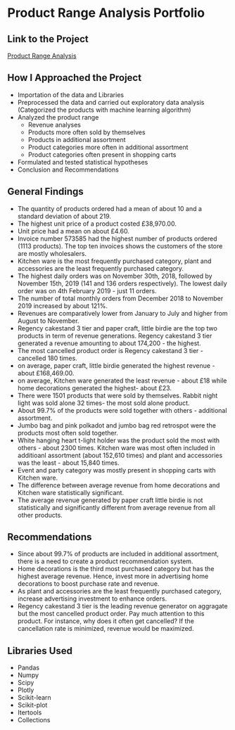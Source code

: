 # Product Range Analysis Portfolio

## Link to the Project 
[Product Range Analysis](https://nbviewer.org/github/Emmanuel-Nti/product_range_analysis/blob/master/final_project_e_nti.ipynb)

## How I Approached the Project
- Importation of the data and Libraries
- Preprocessed the data and carried out exploratory data analysis (Categorized the products with machine learning algorithm)
- Analyzed the product range 
   - Revenue analyses
   - Products more often sold by themselves
   - Products in additional assortment
   - Product categories more often in additional assortment
   - Product categories often present in shopping carts
- Formulated and tested statistical hypotheses
- Conclusion and Recommendations

## General Findings
- The quantity of products ordered had a mean of about 10 and a standard deviation of about 219.
- The highest unit price of a product costed £38,970.00.
- Unit price had a mean on about £4.60.
- Invoice number 573585 had the highest number of products ordered (1113 products). The top ten invoices shows the customers of the store are mostly wholesalers.
- Kitchen ware is the most frequently purchased category, plant and accessories are the least frequently purchased category.
- The highest daily orders was on November 30th, 2018, followed by November 15th, 2019 (141 and 136 orders respectively). The lowest daily order was on 4th February 2019 - just 11 orders.
- The number of total monthly orders from December 2018 to November 2019 increased by about 121%.
- Revenues are comparatively lower from January to July and higher from August to November.
- Regency cakestand 3 tier and paper craft, little birdie are the top two products in term of revenue generations. Regency cakestand 3 tier generated a revenue amounting to about 174,200 - the highest.
- The most cancelled product order is Regency cakestand 3 tier - cancelled 180 times.
- on average, paper craft, little birdie generated the highest revenue - about £168,469.00.
- on average, Kitchen ware generated the least revenue - about £18 while home decorations generated the highest- about £23.
- There were 1501 products that were sold by themselves. Rabbit night light was sold alone 32 times- the most sold alone product.
- About 99.7% of the products were sold together with others - additional assortment.
- Jumbo bag and pink polkadot and jumbo bag red retrospot were the products most often sold together.
- White hanging heart t-light holder was the product sold the most with others - about 2300 times. Kitchen ware was most often included in additioanl assortment (about 152,610 times) and plant and accessories was the least - about 15,840 times.
- Event and party category was mostly present in shopping carts with Kitchen ware.
- The difference between average revenue from home decorations and Kitchen ware statistically significant.
- The average revenue generated by paper craft little birdie is not statistically and significantly different from average revenue from all other products.

## Recommendations
- Since about 99.7% of products are included in additional assortment, there is a need to create a product recommendation system.
- Home decorations is the third most purchased category but has the highest average revenue. Hence, invest more in advertising home decorations to boost purchase rate and revenue.
- As plant and accessories are the least frequently purchased category, increase advertising investment to enhance orders.
- Regency cakestand 3 tier is the leading revenue generator on aggragate but the most cancelled product order. Pay much attention to this product. For instance, why does it often get cancelled? If the cancellation rate is minimized, revenue would be maximized.


## Libraries Used
- Pandas 
- Numpy 
- Scipy 
- Plotly
- Scikit-learn 
- Scikit-plot
- Itertools
- Collections 
